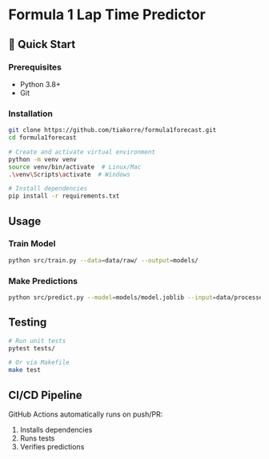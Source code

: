 
# Formula 1 Lap Time Predictor

## 🚀 Quick Start

### Prerequisites
- Python 3.8+
- Git

### Installation
```bash
git clone https://github.com/tiakorre/formula1forecast.git
cd formula1forecast

# Create and activate virtual environment
python -m venv venv
source venv/bin/activate  # Linux/Mac
.\venv\Scripts\activate  # Windows

# Install dependencies
pip install -r requirements.txt
```

## Usage

### Train Model
```bash
python src/train.py --data=data/raw/ --output=models/
```

### Make Predictions
```bash
python src/predict.py --model=models/model.joblib --input=data/processed/test.csv
```

## Testing
```bash
# Run unit tests
pytest tests/

# Or via Makefile
make test
```

## CI/CD Pipeline
GitHub Actions automatically runs on push/PR:
1. Installs dependencies
2. Runs tests
3. Verifies predictions



